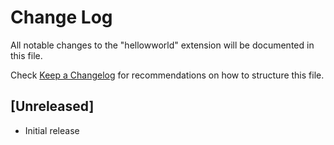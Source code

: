# Change Log

All notable changes to the "hellowworld" extension will be documented in this file.

Check [Keep a Changelog](http://keepachangelog.com/) for recommendations on how to structure this file.

## [Unreleased]

- Initial release